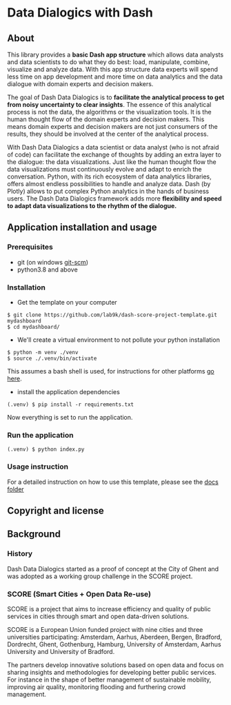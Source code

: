 # Data Dialogics with Dash

## About
This library provides a **basic Dash app structure** which allows data analysts and data scientists to do what they do best: load, manipulate, combine, visualize and analyze data. With this app structure data experts will spend less time on app development and more time on data analytics and the data dialogue with domain experts and decision makers. 
 
The goal of Dash Data Dialogics is to **facilitate the analytical process to get from noisy uncertainty to clear insights**. The essence of this analytical process is not the data, the algorithms or the visualization tools. It is the human thought flow of the domain experts and decision makers. This means domain experts and decision makers are not just consumers of the results, they should be involved at the center of the analytical process. 
 
With Dash Data Dialogics a data scientist or data analyst (who is not afraid of code) can facilitate the exchange of thoughts by adding an extra layer to the dialogue: the data visualizations. Just like the human thought flow the data visualizations must continuously evolve and adapt to enrich the conversation. Python, with its rich ecosystem of data analytics libraries, offers almost endless possibilities to handle and analyze data. Dash (by Plotly) allows to put complex Python analytics in the hands of business users. The Dash Data Dialogics framework adds more **flexibility and speed to adapt data visualizations to the rhythm of the dialogue.** 

## Application installation and usage

### Prerequisites

* git (on windows [git-scm](https://git-scm.com/))
* python3.8 and above

### Installation

* Get the template on your computer

```shell
$ git clone https://github.com/lab9k/dash-score-project-template.git mydashboard
$ cd mydashboard/
```

* We'll create a virtual environment to not pollute your python installation

```shell
$ python -m venv ./venv
$ source ./.venv/bin/activate
```

This assumes a bash shell is used, for instructions for other
platforms [go here](https://docs.python.org/3/library/venv.html).

* install the application dependencies

```shell
(.venv) $ pip install -r requirements.txt
```

Now everything is set to run the application.

### Run the application

```shell
(.venv) $ python index.py
```

### Usage instruction

For a detailed instruction on how to use this template, please see the [docs folder](./docs/0_index.md)

## Copyright and license

## Background

### History
Dash Data Dialogics started as a proof of concept at the City of Ghent and was adopted as a working group challenge in the SCORE project. 

### SCORE (Smart Cities + Open Data Re-use)
SCORE is a project that aims to increase efficiency and quality of public services in cities through smart and open data-driven solutions. 
	
SCORE is a European Union funded project with nine cities and three universities participating: Amsterdam, Aarhus, Aberdeen, Bergen, Bradford, Dordrecht, Ghent, Gothenburg, Hamburg, University of Amsterdam, Aarhus University and University of Bradford.
	
The partners develop innovative solutions based on open data and focus on sharing insights and methodologies for developing better public services. For instance in the shape of better management of sustainable mobility, improving air quality, monitoring flooding and furthering crowd management.

